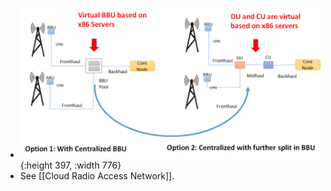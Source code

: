 - ![image.png](../assets/image_1646304908766_0.png){:height 397, :width 776}
- See [[Cloud Radio Access Network]].
